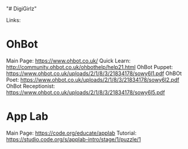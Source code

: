 "# DigiGirlz" 

Links:


# OhBot #
Main Page: https://www.ohbot.co.uk/
Quick Learn: http://community.ohbot.co.uk/ohbothelp/help21.html
OhBot Puppet: https://www.ohbot.co.uk/uploads/2/1/8/3/21834178/sowy6l1.pdf
OhBOt Poet: https://www.ohbot.co.uk/uploads/2/1/8/3/21834178/sowy6l2.pdf
OhBot Receptionist: https://www.ohbot.co.uk/uploads/2/1/8/3/21834178/sowy6l5.pdf


# App Lab #
Main Page: https://code.org/educate/applab
Tutorial: https://studio.code.org/s/applab-intro/stage/1/puzzle/1
